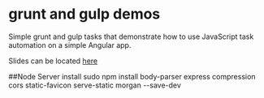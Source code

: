 grunt and gulp demos
===========

Simple grunt and gulp tasks that demonstrate how to use JavaScript task automation on a simple Angular app.

Slides can be located [here](http://www.johnpapa.net/gulp-and-grunt-at-anglebrackets/)

##Node Server install
sudo npm install body-parser express compression cors static-favicon serve-static morgan --save-dev